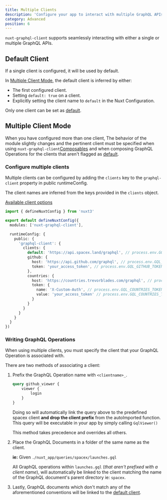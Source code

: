```yaml
---
title: Multiple Clients
description: 'Configure your app to interact with multiple GraphQL APIs'
category: Advanced
position: 6
---
```

`nuxt-graphql-client` supports seamlessly  interacting with either a single or multiple GraphQL APIs.

## Default Client

If a single client is configured, it will be used by default.

In [Multiple Client Mode](#multiple-client-mode), the default client is inferred by either:
- The first configured client.
- Setting `default: true` on a client.
- Explicitly setting the client name to `default` in the Nuxt Configuration.

<alert>

Only one client can be set as [default](/advanced/multiple-clients#default-client).

</alert>

## Multiple Client Mode

When you have configured more than one client, The behavior of the module slightly changes and the pertinent client must be specified when using `nuxt-graphql-client`[Composables](/getting-started/composables) and when composing GraphQL Operations for the clients that aren't flagged as [default](#default-client).

### Configure multiple clients

Multiple clients can be configured by adding the `clients` key to the `graphql-client` property in public runtimeConfig.

The client names are inferred from the keys provided in the `clients` object.

[Available client options](/getting-started/configuration#clients)

```ts
import { defineNuxtConfig } from 'nuxt3'

export default defineNuxtConfig({
  modules: ['nuxt-graphql-client'],

  runtimeConfig: {
    public: {
      'graphql-client': {
        clients: {
          default: 'https://api.spacex.land/graphql', // process.env.GQL_HOST
          github: {
            host: 'https://api.github.com/graphql', // process.env.GQL_GITHUB_HOST
            token: 'your_access_token', // process.env.GQL_GITHUB_TOKEN & process.env.GQL_GITHUB_TOKEN_NAME
          },
          countries: {
            host: 'https://countries.trevorblades.com/graphql', // process.env.GQL_COUNTRIES_HOST
            token: {
              name: 'X-Custom-Auth', // process.env.GQL_COUNTRIES_TOKEN_NAME
              value: 'your_access_token' // process.env.GQL_COUNTRIES_TOKEN
            }
          }
        }
      }
    }
  }
})
```

### Writing GraphQL Operations

When using multiple clients, you must specify the client that your GraphQL Operation is associated with.

There are two methods of associating a client:

1. Prefix the GraphQL Operation name with `<clientname>_`.

    ```graphql
    query github_viewer {
        viewer {
            login
        }
    }
    ```

    Doing so will automatically link the query above to the predefined spacex client **and drop the client prefix** from the autoImported function. This query will be executable in your app by simply calling `GqlViewer()`

    <alert>
    
    This method takes precedence and overrides all others.

    </alert>

3. Place the GraphQL Documents in a folder of the same name as the client.

    **ie:** Given `./nuxt_app/queries/spacex/launches.gql`
    
    All GraphQL operations within `launches.gql` (*that aren't prefixed with a client name*), will automatically be linked to the client matching the name of the GraphQL document's parent directory ie: `spacex`.

4. Lastly, GraphQL documents which don't match any of the aforementioned conventions will be linked to the [default client](#default-client).
    


